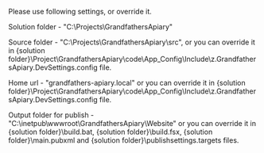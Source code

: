Please use following settings, or override it.

Solution folder - "C:\Projects\GrandfathersApiary"

Source folder - "C:\Projects\GrandfathersApiary\src", or you can override it in 
{solution folder}\Project\GrandfathersApiary\code\App_Config\Include\z.GrandfathersApiary.DevSettings.config file.

Home url - "grandfathers-apiary.local" or you can override it in 
{solution folder}\Project\GrandfathersApiary\code\App_Config\Include\z.GrandfathersApiary.DevSettings.config file.

Output folder for publish - "C:\inetpub\wwwroot\GrandfathersApiary\Website" or you can override it in 
{solution folder}\build.bat, {solution folder}\build.fsx, {solution folder}\main.pubxml 
and {solution folder}\publishsettings.targets files.